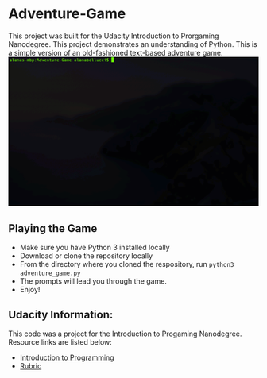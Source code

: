 # Adventure-Game
This project was built for the Udacity Introduction to Prorgaming Nanodegree. This project demonstrates an understanding of Python. This is a simple version of an old-fashioned text-based adventure game. 
![Sample animation of what a successful, running game looks like](AdventureGame.gif)

## Playing the Game
* Make sure you have Python 3 installed locally 
* Download or clone the repository locally
* From the directory where you cloned the respository, run 
```python3 adventure_game.py```
* The prompts will lead you through the game.
* Enjoy!


## Udacity Information:
This code was a project for the Introduction to Progaming Nanodegree. Resource links are listed below:
* [Introduction to Programming](https://www.udacity.com/course/intro-to-programming-nanodegree--nd000)
* [Rubric](https://review.udacity.com/#!/rubrics/2465/view)